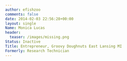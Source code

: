 ```yaml
---
author: efishzoo
comments: false
date: 2014-02-03 22:56:28+00:00
layout: single
Name: Monica Lucas
header:
  teaser: /images/missing.png
Status: Inactive
Title: Entrepreneur, Groovy Doughnuts East Lansing MI
Formerly: Research Technician
---
```

